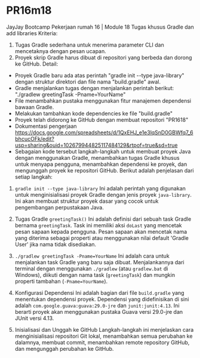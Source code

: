 # PR16m18
JayJay Bootcamp Pekerjaan rumah 16 | Module 18
Tugas khusus Gradle dan add libraries
  Kriteria:
1. Tugas Gradle sederhana untuk menerima parameter CLI dan mencetaknya dengan pesan ucapan.
2. Proyek skrip Gradle harus dibuat di repositori yang berbeda dan dorong ke GitHub.
  Detail:
- Proyek Gradle baru  ada atas perintah "gradle init --type java-library" dengan struktur direktori dan file nama "build.gradle" awal.
- Gradle menjalankan tugas dengan menjalankan perintah berikut: "./gradlew greetingTask -Pname=YourName"
- File menambahkan pustaka menggunakan fitur manajemen dependensi bawaan Gradle.
- Melakukan tambahkan kode dependencies  ke file "build.gradle"
- Proyek telah didorong ke GitHub dengan membuat repositori "PR1618"
- Dokumentasi pengerjaan https://docs.google.com/spreadsheets/d/1QxEHJ_e1e3lqSnD0GBWfq7_6bhcucOFk/edit?usp=sharing&ouid=102679944825117484129&rtpof=true&sd=true
- Sebagaian kode tersebut langkah-langkah untuk membuat proyek Java dengan menggunakan Gradle, menambahkan tugas Gradle khusus untuk menyapa pengguna, menambahkan dependensi ke proyek, dan mengunggah proyek ke repositori GitHub. Berikut adalah penjelasan dari setiap langkah:

1. `gradle init --type java-library`
Ini adalah perintah yang digunakan untuk menginisialisasi proyek Gradle dengan jenis proyek `java-library`. Ini akan membuat struktur proyek dasar yang cocok untuk pengembangan perpustakaan Java.

2. Tugas Gradle `greetingTask()`
Ini adalah definisi dari sebuah task Gradle bernama `greetingTask`. Task ini memiliki aksi `doLast` yang mencetak pesan sapaan kepada pengguna. Pesan sapaan akan mencetak nama yang diterima sebagai properti atau menggunakan nilai default 'Gradle User' jika nama tidak disediakan.

3. `./gradlew greetingTask -Pname=YourName`
Ini adalah cara untuk menjalankan task Gradle yang baru saja dibuat. Menjalankannya dari terminal dengan menggunakan `./gradlew` (atau `gradlew.bat` di Windows), diikuti dengan nama task (`greetingTask`) dan mungkin properti tambahan (`-Pname=YourName`).

4. Konfigurasi Dependensi
Ini adalah bagian dari file `build.gradle` yang menentukan dependensi proyek. Dependensi yang didefinisikan di sini adalah `com.google.guava:guava:29.0-jre` dan `junit:junit:4.13`. Ini berarti proyek akan menggunakan pustaka Guava versi 29.0-jre dan JUnit versi 4.13.

5. Inisialisasi dan Unggah ke GitHub
Langkah-langkah ini menjelaskan cara menginisialisasi repositori Git lokal, menambahkan semua perubahan ke dalamnya, membuat commit, menambahkan remote repository GitHub, dan mengunggah perubahan ke GitHub.
